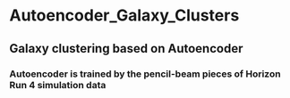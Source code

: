 # Autoencoder_Galaxy_Clusters

## Galaxy clustering based on Autoencoder
### Autoencoder is trained by the pencil-beam pieces of Horizon Run 4 simulation data
###
